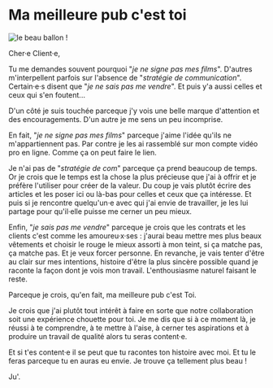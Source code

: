 # Ma meilleure pub c'est toi

![le beau ballon !](https://github.com/Julia-barbelane/reflexions/blob/master/photos/ma-meilleure-pub-c-est-toi.png)

Cher·e Client·e, 

Tu me demandes souvent pourquoi "*je ne signe pas mes films*". D'autres m'interpellent parfois sur l'absence de "*stratégie de communication*". Certain·e·s disent que "*je ne sais pas me vendre*". Et puis y'a aussi celles et ceux qui s'en foutent... 

D'un côté je suis touchée parceque j'y vois une belle marque d'attention et des encouragements. D'un autre je me sens un peu incomprise. 

En fait, "*je ne signe pas mes films*" parceque j'aime l'idée qu'ils ne m'appartiennent pas. Par contre je les ai rassemblé sur mon compte vidéo pro en ligne. Comme ça on peut faire le lien. 

Je n'ai pas de "*stratégie de com*" parceque ça prend beaucoup de temps. Or je crois que le temps est la chose la plus précieuse que j'ai à offrir et je préfère l'utiliser pour créer de la valeur. Du coup je vais plutôt écrire des articles et les poser ici ou là-bas pour celles et ceux que ça intéresse. Et puis si je rencontre quelqu'un·e avec qui j'ai envie de travailler, je les lui partage pour qu'il·elle puisse me cerner un peu mieux.

Enfin, "*je sais pas me vendre*" parceque je crois que les contrats et les clients c'est comme les amoureu·x·ses : j'aurai beau mettre mes plus beaux vêtements et choisir le rouge le mieux assorti à mon teint, si ça matche pas, ça matche pas. Et je veux forcer personne. En revanche, je vais tenter d'être au clair sur mes intentions, histoire d'être la plus sincère possible quand je raconte la façon dont je vois mon travail. L'enthousiasme naturel faisant le reste.

Parceque je crois, qu'en fait, ma meilleure pub c'est Toi. 

Je crois que j'ai plutôt tout intérêt à faire en sorte que notre collaboration soit une expérience chouette pour toi. Je me dis que si à ce moment là, je réussi à te comprendre, à te mettre à l'aise, à cerner tes aspirations et à produire un travail de qualité alors tu seras content·e. 

Et si t'es content·e il se peut que tu racontes ton histoire avec moi. Et tu le feras parceque tu en auras eu envie. Je trouve ça tellement plus beau !

Ju'.

